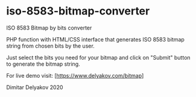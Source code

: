 # iso-8583-bitmap-converter
ISO 8583 Bitmap by bits converter

PHP function with HTML/CSS interface that generates ISO 8583 bitmap string from chosen bits by the user.

Just select the bits you need for your bitmap and click on "Submit" button to generate the bitmap string.

For live demo visit: [https://www.delyakov.com/bitmap]

Dimitar Delyakov 2020
